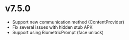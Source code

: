 # v7.5.0
- Support new communication method (ContentProvider)
- Fix several issues with hidden stub APK
- Support using BiometricPrompt (face unlock)